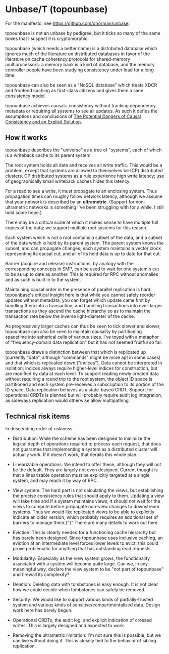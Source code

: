 # Unbase/T (topounbase)

For the manifesto, see https://github.com/dnorman/unbase.

topounbase is not an unbase by pedigree, but it ticks so many of the same boxes that I suspect it is cryptomorphic.

topounbase (which needs a better name) is a distributed database which ignores much of the literature on distributed databases in favor of the literature on cache coherency protocols for shared-memory multiprocessors: a memory bank is a kind of database, and the memory controller people have been studying consistency under load for a long time.

topounbase can also be seen as a "NoSQL database" which treats XDCR and frontend caching as first-class citizens and gives them a sane consistency model.

topounbase achieves causal+ consistency without tracking dependency metadata or requiring all systems to see all updates.
As such it defies the assumptions and conclusions of [The Potential Dangers of Causal Consistency and an Explicit Solution](http://db.cs.berkeley.edu/papers/socc12-explicit.pdf).

## How it works

topounbase describes the "universe" as a tree of "systems", each of which is a writeback cache to its parent system.

The root system holds all data and receives all write traffic.
This would be a problem, except that systems are allowed to themselves be (CP) distributed clusters.
CP distributed systems as a rule experience high write latency; use of geographically small writeback caches hides this latency.

For a read to see a write, it must propagate to an enclosing system.
Thus propagation times can roughly follow network latency, although we assume that your network is described by an **ultrametric**.
(Support for non-ultrametric networks is something I've been struggling with for a while.  I still hold some hope.)

There may be a critical scale at which it makes sense to have multiple full copies of the data;
we support multiple root systems for this reason.

Each system which is not a root contains a subset of the data, and a subset of the data which is held by its parent system.
The parent system knows the subset, and can propagate changes;
each system maintains a vector clock representing its causal cut, and all of its held data is up to date for that cut.

Barrier (acquire and release) instructions, by analogy with the corresponding concepts in SMP, can be used to wait for one system's cut to be as up to date as another.
This is required for RPC without anomalies and as such is built in to the system.

Maintaining causal order in the presence of parallel replication is hard.
topounbase's critical insight here is that while you cannot safely reorder updates without metadata,
you can forget which update came first by bundling them into a transaction,
and bundling transactions into ever-larger transactions as they ascend the cache hierarchy so as to maintain the transaction rate below the inverse light-diameter of the cache.

As progressively larger caches can thus be seen to tick slower and slower, topounbase can also be seen to maintain causality by partitioning spacetime into spherical cells of various sizes.
I've toyed with a metaphor of "frequency-domain data replication" but it has not seemed fruitful so far.

topounbase draws a distinction between that which is replicated up (currently "data", although "commands" might be more apt in some cases) and that which is replicated down ("indices").
Data cannot be interpreted in isolation; indices always require higher-level indices for construction, but are modified by data at each level.
To support reading newly created data without requiring a round trip to the root system, the object ID space is partitioned and each system pre-receives a subscription to its portion of the ID space.
Data replication behaves as a state-based CRDT.
Support for operational CRDTs is planned but will probably require audit log integration, as sideways replication would otherwise allow multipathing.

## Technical risk items

In descending order of riskiness.

* Distribution: While the scheme has been designed to minimize the logical depth of operations required to process each request,
that does not guarantee that implementing a system as a distributed cluster will actually work.
If it doesn't work, that derails this whole plan.

* Linearizable operations: We intend to offer these, although they will not be the default.
They are largely not even designed.
Current thought is that a linearizable operation must be explicitly targeted at a single system, and may reach it by way of RPC.

* View system: The hard part is not calculating the views, but establishing the precise consistency rules that should apply to them.
Updating a view will take time and if a system maintains views,
it should not wait for the views to compute before propagate non-view changes to downstream systems.
Thus we would like replicated views to be able to explicitly indicate an older version, which probably requires an additional set of barriers to manage them.}"}"
There are many details to work out here.

* Eviction: This is clearly needed for a functioning cache hierarchy but has barely been designed.
Since topounbase uses inclusive caching, an eviction at an intermediate level forces lower levels to evict;
this could prove problematic for anything that has outstanding read requests.

* Modularity: Especially as the view system grows, the functionality associated with a system will become quite large.
Can we, in any meaningful way, declare the view system to be "not part of topounbase" and firewall its complexity?

* Deletion: Deleting data with tombstones is easy enough.
It is not clear how we could decide when tombstones can safely be removed.

* Security: We would like to support various kinds of partially-trusted system and various kinds of sensitive/compartmentalized data.
Design work here has barely begun.

* Operational CRDTs, the audit log, and explicit indication of crossed writes: This is largely designed and expected to work.

* Removing the ultrametric limitation: I'm not sure this is possible, but we can live without doing it.
This is closely tied to the behavior of sibling replication.

